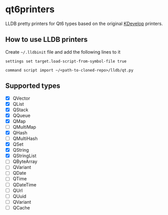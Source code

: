 # qt6printers

LLDB pretty printers for Qt6 types based on the original [KDevelop](https://invent.kde.org/kdevelop/kdevelop) printers.

## How to use LLDB printers

Create `~/.lldbinit` file and add the following lines to it

```
settings set target.load-script-from-symbol-file true

command script import ~/<path-to-cloned-repo>/lldb/qt.py
```

## Supported types

- [x] QVector
- [x] QList
- [x] QStack
- [x] QQueue
- [x] QMap
- [ ] QMultiMap
- [x] QHash
- [ ] QMultiHash
- [x] QSet
- [x] QString
- [x] QStringList
- [ ] QByteArray
- [ ] QVariant
- [ ] QDate
- [ ] QTime
- [ ] QDateTime
- [ ] QUrl
- [ ] QUuid
- [ ] QVariant
- [ ] QCache
